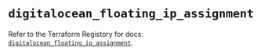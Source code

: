 # `digitalocean_floating_ip_assignment`

Refer to the Terraform Registory for docs: [`digitalocean_floating_ip_assignment`](https://www.terraform.io/docs/providers/digitalocean/r/floating_ip_assignment).
